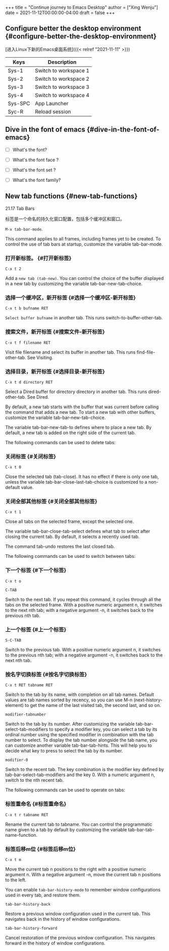 +++
title = "Continue journey to Emacs Desktop"
author = ["Xing Wenju"]
date = 2021-11-12T00:00:00-04:00
draft = false
+++

## Configure better the desktop environment {#configure-better-the-desktop-environment}

[进入Linux下新的Emacs桌面系统]({{< relref "2021-11-11" >}})

| Keys    | Description           |
|---------|-----------------------|
| Sys-1   | Switch to workspace 1 |
| Sys-2   | Switch to workspace 2 |
| Sys-3   | Switch to workspace 3 |
| Sys-4   | Switch to workspace 4 |
| Sys-SPC | App Launcher          |
| Syc-R   | Reload session        |


## Dive in the font of emacs {#dive-in-the-font-of-emacs}

-   [ ] What's the font?
-   [ ] What's the font face ?
-   [ ] What's the font set ?
-   [ ] What's the font family?


## New tab functions {#new-tab-functions}

21.17 Tab Bars

标签是一个命名的持久化窗口配置，包括多个缓冲区和窗口。

`M-x tab-bar-mode`.

This command applies to all frames, including frames yet to be created. To control the use of tab bars at startup, customize the variable tab-bar-mode.


### 打开新标签。 {#打开新标签}

`C-x t 2`

Add a `new tab (tab-new)`. You can control the choice of the buffer displayed in a new tab by customizing the variable tab-bar-new-tab-choice.


### 选择一个缓冲区，新开标签 {#选择一个缓冲区-新开标签}

`C-x t b bufname RET`

`Select buffer bufname` in another tab. This runs switch-to-buffer-other-tab.


### 搜索文件，新开标签 {#搜索文件-新开标签}

`C-x t f filename RET`

Visit file filename and select its buffer in another tab. This runs find-file-other-tab. See Visiting.


### 选择目录，新开标签 {#选择目录-新开标签}

`C-x t d directory RET`

Select a Dired buffer for directory directory in another tab. This runs dired-other-tab. See Dired.

By default, a new tab starts with the buffer that was current before calling the command that adds a new tab. To start a new tab with other buffers, customize the variable tab-bar-new-tab-choice.

The variable tab-bar-new-tab-to defines where to place a new tab. By default, a new tab is added on the right side of the current tab.

The following commands can be used to delete tabs:


### 关闭标签 {#关闭标签}

`C-x t 0`

Close the selected tab (tab-close). It has no effect if there is only one tab, unless the variable tab-bar-close-last-tab-choice is customized to a non-default value.


### 关闭全部其他标签 {#关闭全部其他标签}

`C-x t 1`

Close all tabs on the selected frame, except the selected one.

The variable tab-bar-close-tab-select defines what tab to select after closing the current tab. By default, it selects a recently used tab.

The command tab-undo restores the last closed tab.

The following commands can be used to switch between tabs:


### 下一个标签 {#下一个标签}

`C-x t o`

`C-TAB`

Switch to the next tab. If you repeat this command, it cycles through all the tabs on the selected frame. With a positive numeric argument n, it switches to the next nth tab; with a negative argument -n, it switches back to the previous nth tab.


### 上一个标签 {#上一个标签}

`S-C-TAB`

Switch to the previous tab. With a positive numeric argument n, it switches to the previous nth tab; with a negative argument -n, it switches back to the next nth tab.


### 按名字切换标签 {#按名字切换标签}

`C-x t RET tabname RET`

Switch to the tab by its name, with completion on all tab names. Default values are tab names sorted by recency, so you can use M-n (next-history-element) to get the name of the last visited tab, the second last, and so on.

`modifier-tabnumber`

Switch to the tab by its number. After customizing the variable tab-bar-select-tab-modifiers to specify a modifier key, you can select a tab by its ordinal number using the specified modifier in combination with the tab number to select. To display the tab number alongside the tab name, you can customize another variable tab-bar-tab-hints. This will help you to decide what key to press to select the tab by its number.

`modifier-0`

Switch to the recent tab. The key combination is the modifier key defined by tab-bar-select-tab-modifiers and the key 0. With a numeric argument n, switch to the nth recent tab.

The following commands can be used to operate on tabs:


### 标签重命名 {#标签重命名}

`C-x t r tabname RET`

Rename the current tab to tabname. You can control the programmatic name given to a tab by default by customizing the variable tab-bar-tab-name-function.


### 标签后移m位 {#标签后移m位}

`C-x t m`

Move the current tab n positions to the right with a positive numeric argument n. With a negative argument -n, move the current tab n positions to the left.

You can enable `tab-bar-history-mode` to remember window configurations used in every tab, and restore them.

`tab-bar-history-back`

Restore a previous window configuration used in the current tab. This navigates back in the history of window configurations.

`tab-bar-history-forward`

Cancel restoration of the previous window configuration. This navigates forward in the history of window configurations.
